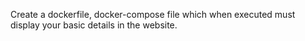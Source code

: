 Create a dockerfile, docker-compose file which when executed must display your basic details in the website.
